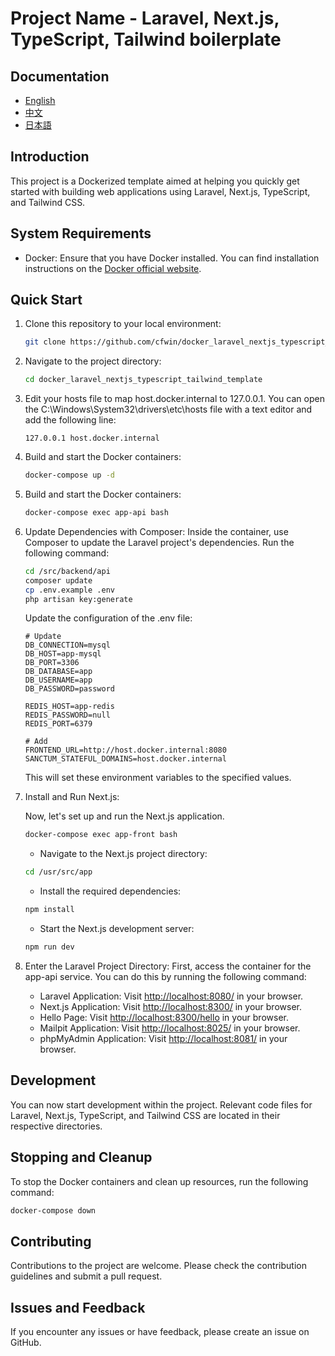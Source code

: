 # Project Name - Laravel, Next.js, TypeScript, Tailwind boilerplate

## Documentation
- [English](/README.md)
- [中文](/docs/ZH.md)
- [日本語](/docs/JA.md)

## Introduction
This project is a Dockerized template aimed at helping you quickly get started with building web applications using Laravel, Next.js, TypeScript, and Tailwind CSS.

## System Requirements
- Docker: Ensure that you have Docker installed. You can find installation instructions on the [Docker official website](https://www.docker.com/get-started).

## Quick Start
1. Clone this repository to your local environment:
   ```bash
   git clone https://github.com/cfwin/docker_laravel_nextjs_typescript_tailwind_template.git
   ```
2. Navigate to the project directory:
   ```bash
   cd docker_laravel_nextjs_typescript_tailwind_template
   ```
3. Edit your hosts file to map host.docker.internal to 127.0.0.1. You can open the C:\Windows\System32\drivers\etc\hosts file with a text editor and add the following line:
   ```plaintext
   127.0.0.1 host.docker.internal
   ```
4. Build and start the Docker containers:
   ```bash
   docker-compose up -d
   ```
5. Build and start the Docker containers:
   ```bash
   docker-compose exec app-api bash
   ```
6. Update Dependencies with Composer: Inside the container, use Composer to update the Laravel project's dependencies. Run the following command:
   ```bash
   cd /src/backend/api
   composer update
   cp .env.example .env
   php artisan key:generate
   ```
   Update the configuration of the .env file:
   ```plaintext
   # Update
   DB_CONNECTION=mysql
   DB_HOST=app-mysql
   DB_PORT=3306
   DB_DATABASE=app
   DB_USERNAME=app
   DB_PASSWORD=password
   
   REDIS_HOST=app-redis
   REDIS_PASSWORD=null
   REDIS_PORT=6379
   
   # Add
   FRONTEND_URL=http://host.docker.internal:8080
   SANCTUM_STATEFUL_DOMAINS=host.docker.internal
   ```
   This will set these environment variables to the specified values.
7. Install and Run Next.js:

	Now, let's set up and run the Next.js application.
	
	```bash
	docker-compose exec app-front bash
	```
	- Navigate to the Next.js project directory:
	```bash
	cd /usr/src/app
	```
	- Install the required dependencies:
	
	```bash
	npm install
	```
	
	- Start the Next.js development server:
	```bash
	npm run dev
	```

8. Enter the Laravel Project Directory: First, access the container for the app-api service. You can do this by running the following command:
   - Laravel Application: Visit [http://localhost:8080/](http://localhost:8080/) in your browser.
   - Next.js Application: Visit [http://localhost:8300/](http://localhost:8300/) in your browser.
   - Hello Page: Visit [http://localhost:8300/hello](http://localhost:8300/hello) in your browser.
   - Mailpit Application: Visit [http://localhost:8025/](http://localhost:8025/) in your browser.
   - phpMyAdmin Application: Visit [http://localhost:8081/](http://localhost:8081/) in your browser.

## Development

You can now start development within the project. Relevant code files for Laravel, Next.js, TypeScript, and Tailwind CSS are located in their respective directories.

## Stopping and Cleanup

To stop the Docker containers and clean up resources, run the following command:
   ```bash
   docker-compose down
   ```
## Contributing

Contributions to the project are welcome. Please check the contribution guidelines and submit a pull request.

## Issues and Feedback

If you encounter any issues or have feedback, please create an issue on GitHub.

